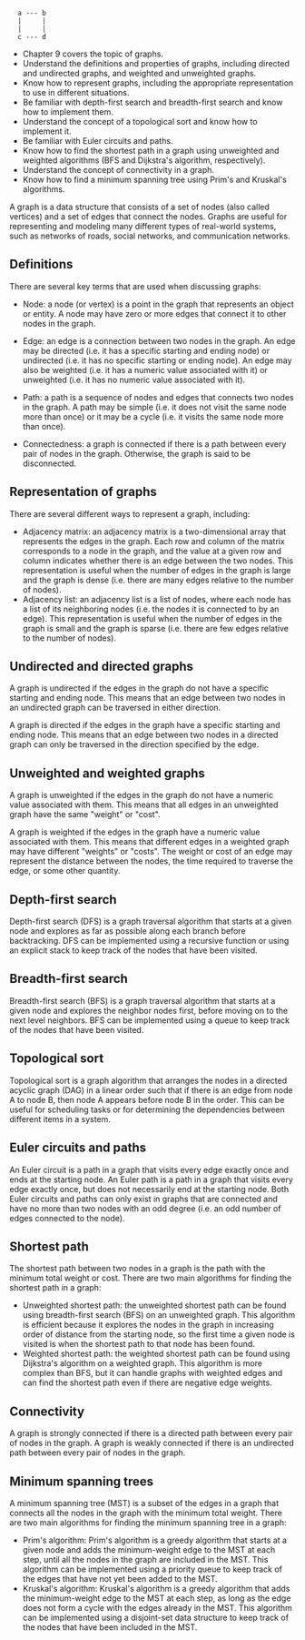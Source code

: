 ```
  a --- b
  |     |
  |     |
  c --- d
```

- Chapter 9 covers the topic of graphs.
-   Understand the definitions and properties of graphs, including directed and undirected graphs, and weighted and unweighted graphs.
-   Know how to represent graphs, including the appropriate representation to use in different situations.
-   Be familiar with depth-first search and breadth-first search and know how to implement them.
-   Understand the concept of a topological sort and know how to implement it.
-   Be familiar with Euler circuits and paths.
-   Know how to find the shortest path in a graph using unweighted and weighted algorithms (BFS and Dijkstra's algorithm, respectively).
-   Understand the concept of connectivity in a graph.
-   Know how to find a minimum spanning tree using Prim's and Kruskal's algorithms.

A graph is a data structure that consists of a set of nodes (also called vertices) and a set of edges that connect the nodes. Graphs are useful for representing and modeling many different types of real-world systems, such as networks of roads, social networks, and communication networks.

## Definitions

There are several key terms that are used when discussing graphs:

-   Node: a node (or vertex) is a point in the graph that represents an object or entity. A node may have zero or more edges that connect it to other nodes in the graph.
-   Edge: an edge is a connection between two nodes in the graph. An edge may be directed (i.e. it has a specific starting and ending node) or undirected (i.e. it has no specific starting or ending node). An edge may also be weighted (i.e. it has a numeric value associated with it) or unweighted (i.e. it has no numeric value associated with it).
-   Path: a path is a sequence of nodes and edges that connects two nodes in the graph. A path may be simple (i.e. it does not visit the same node more than once) or it may be a cycle (i.e. it visits the same node more than once).

-   Connectedness: a graph is connected if there is a path between every pair of nodes in the graph. Otherwise, the graph is said to be disconnected.

## Representation of graphs

There are several different ways to represent a graph, including:

-   Adjacency matrix: an adjacency matrix is a two-dimensional array that represents the edges in the graph. Each row and column of the matrix corresponds to a node in the graph, and the value at a given row and column indicates whether there is an edge between the two nodes. This representation is useful when the number of edges in the graph is large and the graph is dense (i.e. there are many edges relative to the number of nodes).
-   Adjacency list: an adjacency list is a list of nodes, where each node has a list of its neighboring nodes (i.e. the nodes it is connected to by an edge). This representation is useful when the number of edges in the graph is small and the graph is sparse (i.e. there are few edges relative to the number of nodes).

## Undirected and directed graphs

A graph is undirected if the edges in the graph do not have a specific starting and ending node. This means that an edge between two nodes in an undirected graph can be traversed in either direction.

A graph is directed if the edges in the graph have a specific starting and ending node. This means that an edge between two nodes in a directed graph can only be traversed in the direction specified by the edge.

## Unweighted and weighted graphs

A graph is unweighted if the edges in the graph do not have a numeric value associated with them. This means that all edges in an unweighted graph have the same "weight" or "cost".

A graph is weighted if the edges in the graph have a numeric value associated with them. This means that different edges in a weighted graph may have different "weights" or "costs". The weight or cost of an edge may represent the distance between the nodes, the time required to traverse the edge, or some other quantity.

## Depth-first search

Depth-first search (DFS) is a graph traversal algorithm that starts at a given node and explores as far as possible along each branch before backtracking. DFS can be implemented using a recursive function or using an explicit stack to keep track of the nodes that have been visited.

## Breadth-first search

Breadth-first search (BFS) is a graph traversal algorithm that starts at a given node and explores the neighbor nodes first, before moving on to the next level neighbors. BFS can be implemented using a queue to keep track of the nodes that have been visited.

## Topological sort

Topological sort is a graph algorithm that arranges the nodes in a directed acyclic graph (DAG) in a linear order such that if there is an edge from node A to node B, then node A appears before node B in the order. This can be useful for scheduling tasks or for determining the dependencies between different items in a system.

## Euler circuits and paths

An Euler circuit is a path in a graph that visits every edge exactly once and ends at the starting node. An Euler path is a path in a graph that visits every edge exactly once, but does not necessarily end at the starting node. Both Euler circuits and paths can only exist in graphs that are connected and have no more than two nodes with an odd degree (i.e. an odd number of edges connected to the node).

## Shortest path

The shortest path between two nodes in a graph is the path with the minimum total weight or cost. There are two main algorithms for finding the shortest path in a graph:

-   Unweighted shortest path: the unweighted shortest path can be found using breadth-first search (BFS) on an unweighted graph. This algorithm is efficient because it explores the nodes in the graph in increasing order of distance from the starting node, so the first time a given node is visited is when the shortest path to that node has been found.
-   Weighted shortest path: the weighted shortest path can be found using Dijkstra's algorithm on a weighted graph. This algorithm is more complex than BFS, but it can handle graphs with weighted edges and can find the shortest path even if there are negative edge weights.

## Connectivity

A graph is strongly connected if there is a directed path between every pair of nodes in the graph. A graph is weakly connected if there is an undirected path between every pair of nodes in the graph.

## Minimum spanning trees

A minimum spanning tree (MST) is a subset of the edges in a graph that connects all the nodes in the graph with the minimum total weight. There are two main algorithms for finding the minimum spanning tree in a graph:

-   Prim's algorithm: Prim's algorithm is a greedy algorithm that starts at a given node and adds the minimum-weight edge to the MST at each step, until all the nodes in the graph are included in the MST. This algorithm can be implemented using a priority queue to keep track of the edges that have not yet been added to the MST.
-   Kruskal's algorithm: Kruskal's algorithm is a greedy algorithm that adds the minimum-weight edge to the MST at each step, as long as the edge does not form a cycle with the edges already in the MST. This algorithm can be implemented using a disjoint-set data structure to keep track of the nodes that have been included in the MST.